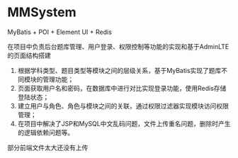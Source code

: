 # MMSystem
MyBatis + POI + Element UI + Redis


在项目中负责后台题库管理、用户登录、权限控制等功能的实现和基于AdminLTE的页面结构搭建 
  1. 根据学科类型、题目类型等模块之间的层级关系，基于MyBatis实现了题库不同模块的管理功能；
  2. 页面获取用户名和密码，在数据库中进行对比实现登录功能，使用Redis存储登陆状态；
  3. 建立用户与角色、角色与模块之间的关联，通过权限过滤器实现模块访问权限管理；
  4. 在项目中解决了JSP和MySQL中文乱码问题，文件上传重名问题，删除时产生的逻辑依赖问题等。

部分前端文件太大还没有上传
